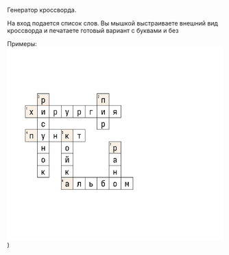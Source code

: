 Генератор кроссворда.

На вход подается список слов.
Вы мышкой выстраиваете внешний вид кроссворда и печатаете готовый вариант с буквами и без

Примеры:
![alt text](https://github.com/oditynet/crossword/blob/main/out1.png))
